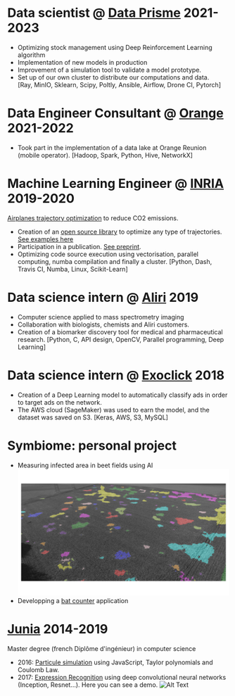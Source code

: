 # Data scientist @ [Data Prisme](https://www.data-prisme.com) 2021-2023

* Optimizing stock management using Deep Reinforcement Learning algorithm
* Implementation of new models in production
* Improvement of a simulation tool to validate a  model prototype. 
* Set up of our own cluster to distribute our computations and data.  
[Ray, MinIO, Sklearn, Scipy, Poltly, Ansible, Airflow, Drone CI, Pytorch]

# Data Engineer Consultant @ [Orange](https://reunion.orange.com) 2021-2022 
* Took part in the implementation of a data lake at Orange Reunion (mobile operator). 
[Hadoop, Spark, Python, Hive, NetworkX]

# Machine Learning Engineer @ [INRIA](https://www.inria.fr/en) 2019-2020

[Airplanes trajectory optimization](https://www.inria.fr/fr/perf-ai-reduire-limpact-environnemental-du-trafic-aerien) to reduce CO2 emissions.
* Creation of an [open source library](https://pyrotor.readthedocs.io/en/latest/) to optimize any type of trajectories. [See examples here](/pyrotor_examples.html)
* Participation in a publication. [See preprint](https://arxiv.org/abs/2011.11820).
* Optimizing code source execution using vectorisation, parallel computing, numba compilation and finally a cluster.
[Python, Dash, Travis CI, Numba, Linux, Scikit-Learn]

# Data science intern @ [Aliri](https://aliribio.com) 2019
* Computer science applied to mass spectrometry imaging
* Collaboration with biologists, chemists and Aliri customers. 
* Creation of a biomarker discovery tool for medical and pharmaceutical research.
[Python, C, API design, OpenCV, Parallel programming, Deep Learning]

# Data science intern @ [Exoclick](https://exoclick.com) 2018
* Creation of a Deep Learning model to automatically classify ads in order to target ads on the network. 
* The AWS cloud (SageMaker) was used to earn the model, and the dataset was saved on S3.
[Keras, AWS, S3, MySQL]

# Symbiome: personal project

* Measuring infected area in beet fields using AI
![Alt Text](/beet_yellowing.png)
* Developping a [bat counter](https://youtu.be/Rm1eJ3VMXbo) application

# [Junia](https://www.junia.com/en/) 2014-2019

Master degree (french Diplôme d'ingénieur) in computer science

* 2016: [Particule simulation](/particules.html) using JavaScript, Taylor polynomials and Coulomb Law.
* 2017: [Expression Recognition](https://github.com/ArthurTlprt/SentimentRecognition/blob/master/Demonstration.gif) using deep convolutional neural networks (Inception, Resnet...).
Here you can see a demo.
![Alt Text](https://github.com/ArthurTlprt/SentimentRecognition/blob/master/Demonstration.gif)
